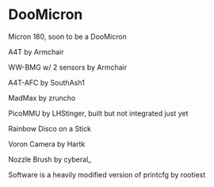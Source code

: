 # DooMicron

Micron 180, soon to be a DooMicron

A4T by Armchair

WW-BMG w/ 2 sensors by Armchair

A4T-AFC by SouthAsh1

MadMax by zruncho

PicoMMU by LHStinger, built but not integrated just yet

Rainbow Disco on a Stick

Voron Camera by Hartk

Nozzle Brush by cyberal_

Software is a heavily modified version of printcfg by rootiest
